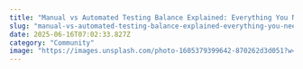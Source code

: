 ```yaml
---
title: "Manual vs Automated Testing Balance Explained: Everything You Need to Know"
slug: "manual-vs-automated-testing-balance-explained-everything-you-need-to-know"
date: 2025-06-16T07:02:33.827Z
category: "Community"
image: "https://images.unsplash.com/photo-1605379399642-870262d3d051?w=1200&h=600&fit=crop"
---
```


